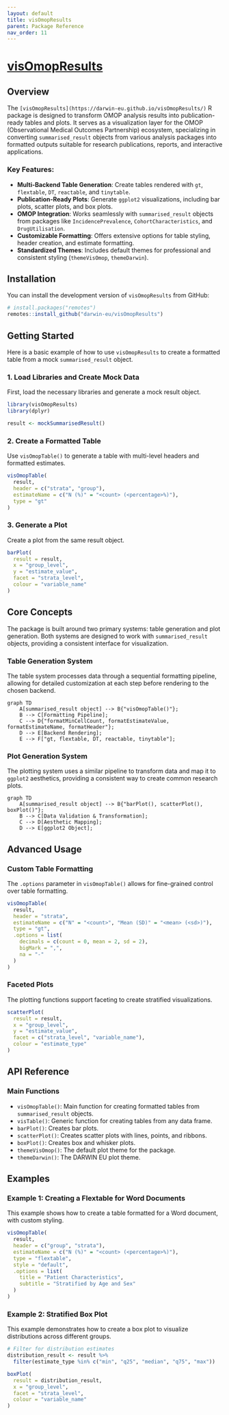 ```yaml
---
layout: default
title: visOmopResults
parent: Package Reference
nav_order: 11
---
```


# [visOmopResults](https://darwin-eu.github.io/visOmopResults/)

## Overview

The `[visOmopResults](https://darwin-eu.github.io/visOmopResults/)` R package is designed to transform OMOP analysis results into publication-ready tables and plots. It serves as a visualization layer for the OMOP (Observational Medical Outcomes Partnership) ecosystem, specializing in converting `summarised_result` objects from various analysis packages into formatted outputs suitable for research publications, reports, and interactive applications.

### Key Features:
- **Multi-Backend Table Generation**: Create tables rendered with `gt`, `flextable`, `DT`, `reactable`, and `tinytable`.
- **Publication-Ready Plots**: Generate `ggplot2` visualizations, including bar plots, scatter plots, and box plots.
- **OMOP Integration**: Works seamlessly with `summarised_result` objects from packages like `IncidencePrevalence`, `CohortCharacteristics`, and `DrugUtilisation`.
- **Customizable Formatting**: Offers extensive options for table styling, header creation, and estimate formatting.
- **Standardized Themes**: Includes default themes for professional and consistent styling (`themeVisOmop`, `themeDarwin`).

## Installation

You can install the development version of `visOmopResults` from GitHub:
```r
# install.packages("remotes")
remotes::install_github("darwin-eu/visOmopResults")
```

## Getting Started

Here is a basic example of how to use `visOmopResults` to create a formatted table from a mock `summarised_result` object.

### 1. Load Libraries and Create Mock Data
First, load the necessary libraries and generate a mock result object.
```r
library(visOmopResults)
library(dplyr)

result <- mockSummarisedResult()
```

### 2. Create a Formatted Table
Use `visOmopTable()` to generate a table with multi-level headers and formatted estimates.
```r
visOmopTable(
  result,
  header = c("strata", "group"),
  estimateName = c("N (%)" = "<count> (<percentage>%)"),
  type = "gt"
)
```

### 3. Generate a Plot
Create a plot from the same result object.
```r
barPlot(
  result = result,
  x = "group_level",
  y = "estimate_value",
  facet = "strata_level",
  colour = "variable_name"
)
```

## Core Concepts

The package is built around two primary systems: table generation and plot generation. Both systems are designed to work with `summarised_result` objects, providing a consistent interface for visualization.

### Table Generation System

The table system processes data through a sequential formatting pipeline, allowing for detailed customization at each step before rendering to the chosen backend.

```mermaid
graph TD
    A[summarised_result object] --> B{"visOmopTable()"};
    B --> C[Formatting Pipeline];
    C --> D{"formatMinCellCount, formatEstimateValue, formatEstimateName, formatHeader"};
    D --> E[Backend Rendering];
    E --> F["gt, flextable, DT, reactable, tinytable"];
```

### Plot Generation System

The plotting system uses a similar pipeline to transform data and map it to `ggplot2` aesthetics, providing a consistent way to create common research plots.

```mermaid
graph TD
    A[summarised_result object] --> B{"barPlot(), scatterPlot(), boxPlot()"};
    B --> C[Data Validation & Transformation];
    C --> D[Aesthetic Mapping];
    D --> E[ggplot2 Object];
```

## Advanced Usage

### Custom Table Formatting
The `.options` parameter in `visOmopTable()` allows for fine-grained control over table formatting.

```r
visOmopTable(
  result,
  header = "strata",
  estimateName = c("N" = "<count>", "Mean (SD)" = "<mean> (<sd>)"),
  type = "gt",
  .options = list(
    decimals = c(count = 0, mean = 2, sd = 2),
    bigMark = ",",
    na = "-"
  )
)
```

### Faceted Plots
The plotting functions support faceting to create stratified visualizations.

```r
scatterPlot(
  result = result,
  x = "group_level",
  y = "estimate_value",
  facet = c("strata_level", "variable_name"),
  colour = "estimate_type"
)
```

## API Reference

### Main Functions
- `visOmopTable()`: Main function for creating formatted tables from `summarised_result` objects.
- `visTable()`: Generic function for creating tables from any data frame.
- `barPlot()`: Creates bar plots.
- `scatterPlot()`: Creates scatter plots with lines, points, and ribbons.
- `boxPlot()`: Creates box and whisker plots.
- `themeVisOmop()`: The default plot theme for the package.
- `themeDarwin()`: The DARWIN EU plot theme.

## Examples

### Example 1: Creating a Flextable for Word Documents
This example shows how to create a table formatted for a Word document, with custom styling.

```r
visOmopTable(
  result,
  header = c("group", "strata"),
  estimateName = c("N (%)" = "<count> (<percentage>%)"),
  type = "flextable",
  style = "default",
  .options = list(
    title = "Patient Characteristics",
    subtitle = "Stratified by Age and Sex"
  )
)
```

### Example 2: Stratified Box Plot
This example demonstrates how to create a box plot to visualize distributions across different groups.

```r
# Filter for distribution estimates
distribution_result <- result %>%
  filter(estimate_type %in% c("min", "q25", "median", "q75", "max"))

boxPlot(
  result = distribution_result,
  x = "group_level",
  facet = "strata_level",
  colour = "variable_name"
)
```

